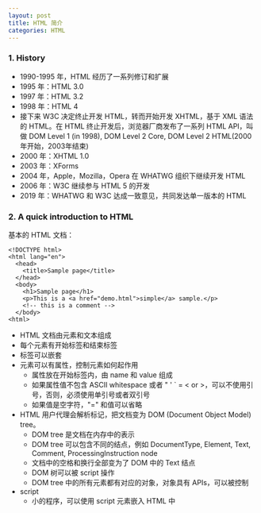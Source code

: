 ```yaml
---
layout: post
title: HTML 简介
categories: HTML
---
```


### 1. History

* 1990-1995 年，HTML 经历了一系列修订和扩展
* 1995 年：HTML 3.0
* 1997 年：HTML 3.2
* 1998 年：HTML 4
* 接下来 W3C 决定终止开发 HTML，转而开始开发 XHTML，基于 XML 语法的 HTML。在 HTML 终止开发后，浏览器厂商发布了一系列 HTML API，叫做 DOM Level 1 (in 1998), DOM Level 2 Core, DOM Level 2 HTML(2000 年开始，2003年结束)
* 2000 年：XHTML 1.0
* 2003 年：XForms
* 2004 年，Apple，Mozilla，Opera 在 WHATWG 组织下继续开发 HTML
* 2006 年：W3C 继续参与 HTML 5 的开发
* 2019 年：WHATWG 和 W3C 达成一致意见，共同发达单一版本的 HTML

### 2. A quick introduction to HTML

基本的 HTML 文档：
~~~
<!DOCTYPE html>
<html lang="en">
  <head>
    <title>Sample page</title>
  </head>
  <body>
    <h1>Sample page</h1>
    <p>This is a <a href="demo.html">simple</a> sample.</p>
    <!-- this is a comment -->
  </body>
<html>
~~~

* HTML 文档由元素和文本组成
* 每个元素有开始标签和结束标签
* 标签可以嵌套
* 元素可以有属性，控制元素如何起作用
    - 属性放在开始标签内，由 name 和 value 组成
    - 如果属性值不包含 ASCII whitespace 或者 " ' ` = < or >，可以不使用引号，否则，必须使用单引号或者双引号
    - 如果值是空字符，"=" 和值可以省略
* HTML 用户代理会解析标记，把文档变为 DOM (Document Object Model) tree。
    - DOM tree 是文档在内存中的表示
    - DOM tree 可以包含不同的结点，例如 DocumentType, Element, Text, Comment, ProcessingInstruction node
    - 文档中的空格和换行全部变为了 DOM 中的 Text 结点
    - DOM 树可以被 script 操作
    - DOM tree 中的所有元素都有对应的对象，对象具有 APIs，可以被控制
* script
    - 小的程序，可以使用 script 元素嵌入 HTML 中





